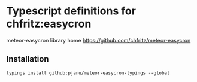 # Typescript definitions for chfritz:easycron

meteor-easycron library home https://github.com/chfritz/meteor-easycron


## Installation 

`typings install github:pjanu/meteor-easycron-typings --global`
